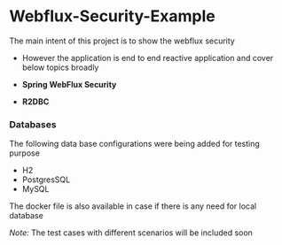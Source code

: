 # Webflux-Security-Example

The main intent of this project is to show the webflux security

* However the application is end to end reactive application and cover below topics broadly

* **Spring WebFlux Security**
* **R2DBC**

### Databases
The following data base configurations were being added for testing purpose

* H2
* PostgresSQL
* MySQL

The docker file is also available in case if there is any need for local database

_Note:_ The test cases with different scenarios will be included soon
